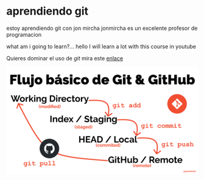 # aprendiendo git

estoy aprendiendo git con jon mircha
jonmircha es un excelente profesor de programacion

what am i going to learn?...
hello I will learn a lot with this course in youtube

Quieres dominar el uso de _git_ mira este [enlace](https://jonmircha.com/git)

![flujo de Git](git-flow.png)
